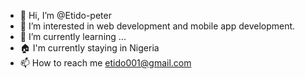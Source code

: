 - 👋 Hi, I’m @Etido-peter
- 👀 I’m interested in web development and mobile app development.
- 🌱 I’m currently learning ...
- 🏠 I'm currently staying in Nigeria
- 📫 How to reach me etido001@gmail.com

<!---
Etido-peter/Etido-peter is a ✨ special ✨ repository because its `README.md` (this file) appears on your GitHub profile.
You can click the Preview link to take a look at your changes.
--->

